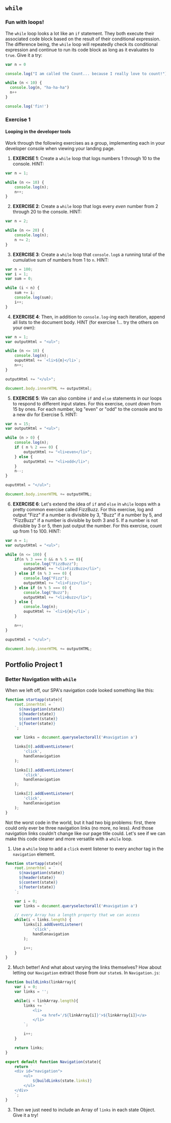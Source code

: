 ## `while`
### Fun with loops!

The `while` loop looks a lot like an `if` statement. They both execute their associated code block based on the result of their conditional expression. The difference being, the `while` loop will repeatedly check its conditional expression and continue to run its code block as long as it evaluates to `true`. Give it a try:

 ```javascript
 var n = 0

 console.log("I am called the Count... because I really love to count!")

 while (n < 10) {
   console.log(n, "ha-ha-ha")
   n++
 }

 console.log('fin!')
 ```

### Exercise 1
#### Looping in the developer tools

Work through the following exercises as a group, implementing each in your developer console when viewing your landing page.

1. **EXERCISE 1**: Create a `while` loop that logs numbers 1 through 10 to the console. HINT:

```javascript
var n = 1;

while (n <= 10) {
    console.log(n);
    n++;
}
```

2. **EXERCISE 2**: Create a `while` loop that logs every _even_ number from 2 through 20 to the console. HINT:

```javascript
var n = 2;

while (n <= 20) {
    console.log(n);
    n += 2;
}
```

3. **EXERCISE 3**: Create a `while` loop that `console.log`s a running total of the cumulative sum of numbers from 1 to `n`. HINT:

```javascript
var n = 100;
var i = 1;
var sum = 0;

while (i < n) {
    sum += i;
    console.log(sum);
    i++;
}
```

4. **EXERCISE 4**: Then, in addition to `console.log`-ing each iteration, append all lists to the document body. HINT (for exercise 1... try the others on your own):

```javascript
var n = 1;
var outputHtml = "<ul>";

while (n <= 10) {
    console.log(n);
    ouputHtml += `<li>${n}</li>`;
    n++;
}

outputHtml += "</ul>";

document.body.innerHTML += outputHtml;
```
5. **EXERCISE 5**: We can also combine `if` and `else` statements in our loops to respond to different input states. For this exercise, count _down_ from 15 by ones. For each number, log "even" or "odd" to the console and to a new div for Exercise 5. HINT:

```javascript
var n = 15;
var outputHtml = "<ul>";

while (n > 0) {
    console.log(n);
    if ( n % 2 === 0) {
        outputHtml += "<li>even</li>";
    } else {
        outputHtml += "<li>odd</li>";
    }
    n--;
}

ouputHtml = "</ul>";

document.body.innerHTML += outputHTML;
```
6. **EXERCISE 6**: Let's extend the idea of `if` and `else` in `while` loops with a pretty common exercise called FizzBuzz. For this exercise, log and output "Fizz" if a number is divisible by 3, "Buzz" if a number by 5, and "FizzBuzz" if a number is divisible by both 3 and 5. If a number is not divisible by 3 or 5, then just output the number. For this exercise, count up from 1 to 100. HINT:

```javascript
var n = 1;
var outputHtml = "<ul>";

while (n <= 100) {
    if(n % 3 === 0 && n % 5 == 0){
        console.log("FizzBuzz");
        outputHtml += "<li>FizzBuzz</li>";
    } else if (n % 3 === 0) {
        console.log("Fizz");
        outputHtml += "<li>Fizz</li>";
    } else if (n % 5 === 0) {
        console.log("Buzz");
        outputHtml += "<li>Buzz</li>";
    } else {
        console.log(n);
        ouputHtml += `<li>${n}</li>`;
    }

    n++;
}

ouputHtml = "</ul>";

document.body.innerHTML += outputHTML;
```

## Portfolio Project 1
### Better Navigation with `while`

When we left off, our SPA's navigation code looked something like this:

```javascript
function startapp(state){
    root.innerhtml = `
      ${navigation(state)}
      ${header(state)}
      ${content(state)}
      ${footer(state)}
    `;

    var links = document.queryselectorall('#navigation a')

    links[0].addEventListener(
        'click',
        handlenavigation
    );

    links[1].addEventListener(
        'click',
        handlenavigation
    );

    links[2].addEventListener(
        'click',
        handlenavigation
    );
}
```

Not the worst code in the world, but it had two big problems: first, there could only ever be three navigation links (no more, no less). And those navigation links couldn't change like our page title could. Let's see if we can make this code cleaner and more versatile with a `while` loop.

1. Use a `while` loop to add a `click` event listener to every anchor tag in the `navigation` element.

```javascript
function startapp(state){
    root.innerhtml = `
      ${navigation(state)}
      ${header(state)}
      ${content(state)}
      ${footer(state)}
    `;

    var i = 0;
    var links = document.queryselectorall('#navigation a')

    // every Array has a length property that we can access
    while(i < links.length) {
        links[i].addEventListener(
            'click',
            handlenavigation
        );

        i++;
    }
}
```
2. Much better! And what about varying the links themselves? How about letting our `Navigation` extract those from our `state`s. In `Navigation.js`:

```javascript
function buildLinks(linkArray){
    var i = 0;
    var links = '';

    while(i < linkArray.length){
        links += `
            <li>
                <a href='/${linkArray[i]}'>${linkArray[i]}</a>
            </li>
        `;

        i++;
    }

    return links;
}

export default function Navigation(state){
    return `
    <div id="navigation">
        <ul>
            ${buildLinks(state.links)}
        </ul>
    </div>
    `;
}
```
3. Then we just need to include an Array of `links` in each state Object. Give it a try!
